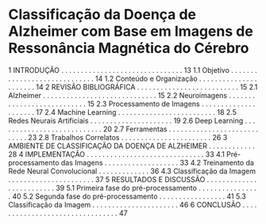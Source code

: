 # Classificação da Doença de Alzheimer com Base em Imagens de Ressonância Magnética do Cérebro

1 INTRODUÇÃO . . . . . . . . . . . . . . . . . . . . . . . . . . . . . . .  13
  1.1   Objetivo . . . . . . . . . . . . . . . . . . . . . . . . . . . . .  14
  1.2   Conteúdo e Organização . . . . . . . . . . . . . . . . . . . . . .  14
2 REVISÃO BIBLIOGRÁFICA . . . . . . . . . . . . . . . . . . . . . . . . . . 15
  2.1   Alzheimer . . . . . . . . . . . . . . . . . . . . . . . . . . . . . 15
  2.2   Neuroimagens . . . . . . . . . . . . . . . . . . . . . . . . . . .  15
  2.3   Processamento de Imagens . . . . . . . . . . . . . . . . . . . . .  17
  2.4   Machine Learning . . . . . . . . . . . . . . . . . . . . . . . . .  18
  2.5   Redes Neurais Artificiais . . . . . . . . . . . . . . . . . . . . . 19
  2.6   Deep Learning . . . . . . . . . . . . . . . . . . . . . . . . . . . 20
  2.7   Ferramentas . . . . . . . . . . . . . . . . . . . . . . . . . . . . 23
  2.8   Trabalhos Correlatos . . . . . . . . . . . . . . . . . . . . . . .  26
3 AMBIENTE DE CLASSIFICAÇÃO DA DOENÇA DE ALZHEIMER . . . . . . . . . . . .  28
4 IMPLEMENTAÇÃO . . . . . . . . . . . . . . . . . . . . . . . . . . . . . . 33
  4.1   Pré-processamento das Imagens . . . . . . . . . . . . . . . . . . . 33
  4.2   Treinamento da Rede Neural Convolucional . . . . . . . . . . . . .  36
  4.3   Classificação da Imagem . . . . . . . . . . . . . . . . . . . . . . 37
5 RESULTADOS E DISCUSSÃO . . . . . . . . . . . . . . . . . . . . . . . . .  39
  5.1   Primeira fase do pré-processamento . . . . . . . . . . . . . . . .  40
  5.2   Segunda fase do pré-processamento . . . . . . . . . . . . . . . . . 41
  5.3   Classificação da Imagem . . . . . . . . . . . . . . . . . . . . . . 46
6 CONCLUSÃO . . . . . . . . . . . . . . . . . . . . . . . . . . . . . . . . 47
